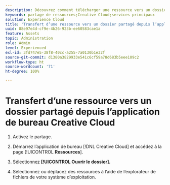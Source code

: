 ```yaml
---
description: Découvrez comment télécharger une ressource vers un dossier partagé de l’application de bureau Creative Cloud vers Experience Cloud.
keywords: partage de ressources;Creative Cloud;services principaux
solution: Experience Cloud
title: 'Transfert d’une ressource vers un dossier partagé depuis l’application de bureau Creative Cloud '
uuid: 88e97e4d-cf9e-4b26-923b-ee60583cae1a
feature: Assets
topic: Administration
role: Admin
level: Experienced
exl-id: 3fd747e5-38f8-40cc-a255-7a0130b1e32f
source-git-commit: d1380a3829933e541c6cf59a78d683b5eee109c2
workflow-type: ht
source-wordcount: '71'
ht-degree: 100%

---
```


# Transfert d’une ressource vers un dossier partagé depuis l’application de bureau Creative Cloud

1. Activez le partage.

1. Démarrez l’application de bureau [!DNL Creative Cloud] et accédez à la page [!UICONTROL **Ressources**].

1. Sélectionnez **[!UICONTROL Ouvrir le dossier].**

1. Sélectionnez ou déplacez des ressources à l’aide de l’explorateur de fichiers de votre système d’exploitation.
